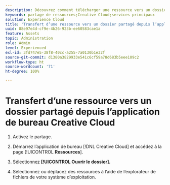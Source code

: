 ```yaml
---
description: Découvrez comment télécharger une ressource vers un dossier partagé de l’application de bureau Creative Cloud vers Experience Cloud.
keywords: partage de ressources;Creative Cloud;services principaux
solution: Experience Cloud
title: 'Transfert d’une ressource vers un dossier partagé depuis l’application de bureau Creative Cloud '
uuid: 88e97e4d-cf9e-4b26-923b-ee60583cae1a
feature: Assets
topic: Administration
role: Admin
level: Experienced
exl-id: 3fd747e5-38f8-40cc-a255-7a0130b1e32f
source-git-commit: d1380a3829933e541c6cf59a78d683b5eee109c2
workflow-type: ht
source-wordcount: '71'
ht-degree: 100%

---
```


# Transfert d’une ressource vers un dossier partagé depuis l’application de bureau Creative Cloud

1. Activez le partage.

1. Démarrez l’application de bureau [!DNL Creative Cloud] et accédez à la page [!UICONTROL **Ressources**].

1. Sélectionnez **[!UICONTROL Ouvrir le dossier].**

1. Sélectionnez ou déplacez des ressources à l’aide de l’explorateur de fichiers de votre système d’exploitation.
